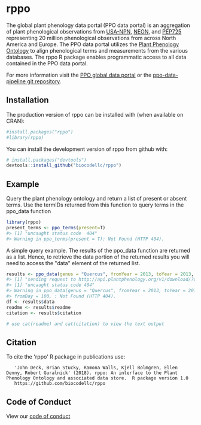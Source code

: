 
<!-- README.md is generated from README.Rmd. Please edit that file -->
rppo
====

The global plant phenology data portal (PPO data portal) is an aggregation of plant phenological observations from [USA-NPN](https://www.usanpn.org/usa-national-phenology-network), [NEON](https://www.neonscience.org/), and [PEP725](http://www.pep725.eu/) representing 20 million phenological observations from across North America and Europe. The PPO data portal utilizes the [Plant Phenology Ontology](https://github.com/PlantPhenoOntology/ppo/) to align phenological terms and measurements from the various databases. The rppo R package enables programmatic access to all data contained in the PPO data portal.

For more information visit the [PPO global data portal](http://plantphenology.org/) or the [ppo-data-pipeline git repository](https://github.com/biocodellc/ppo-data-pipeline).

Installation
------------

The production version of rppo can be installed with (when available on CRAN):

``` r
#install.packages("rppo")
#library(rppo)
```

You can install the development version of rppo from github with:

``` r
# install.packages("devtools")
devtools::install_github("biocodellc/rppo")
```

Example
-------

Query the plant phenology ontology and return a list of present or absent terms. Use the termIDs returned from this function to query terms in the ppo\_data function

``` r
library(rppo)
present_terms <- ppo_terms(present=T)
#> [1] "uncaught status code  404"
#> Warning in ppo_terms(present = T): Not Found (HTTP 404).
```

A simple query example. The results of the ppo\_data function are returned as a list. Hence, to retrieve the data portion of the returned results you will need to access the "data" element of the returned list.

``` r
results <- ppo_data(genus = "Quercus", fromYear = 2013, toYear = 2013, fromDay = 100, toDay = 110,termID='obo:PPO_0002313', limit=10)
#> [1] "sending request to http://api.plantphenology.org/v1/download/?q=%2Bgenus:Quercus+AND+%2BplantStructurePresenceTypes:\"obo:PPO_0002313\"+AND+%2Byear:>=2013+AND+%2Byear:<=2013+AND+%2BdayOfYear:>=100+AND+%2BdayOfYear:<=110+AND+source:USA-NPN,NEON&source=latitude,longitude,year,dayOfYear,plantStructurePresenceTypes&limit=10"
#> [1] "uncaught status code 404"
#> Warning in ppo_data(genus = "Quercus", fromYear = 2013, toYear = 2013,
#> fromDay = 100, : Not Found (HTTP 404).
df <- results$data
readme <- results$readme
citation <- results$citation

# use cat(readme) and cat(citation) to view the text output
```

Citation
--------

To cite the 'rppo' R package in publications use:

       'John Deck, Brian Stucky, Ramona Walls, Kjell Bolmgren, Ellen Denny, Robert Guralnick' (2018). rppo: An interface to the Plant Phenology Ontology and associated data store.  R package version 1.0
       https://github.com/biocodellc/rppo

Code of Conduct
---------------

View our [code of conduct](CONDUCT.md)
